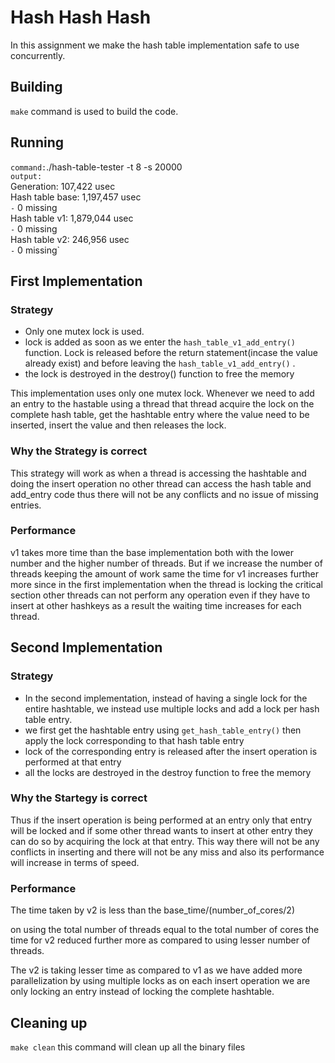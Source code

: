 # Hash Hash Hash

In this assignment we make the hash table implementation safe to use concurrently.

## Building

`make` command is used to build the code.

## Running
`command:`./hash-table-tester -t 8 -s 20000 \
`output:`\
Generation: 107,422 usec\
Hash table base: 1,197,457 usec\
  `-` 0 missing\
Hash table v1: 1,879,044 usec\
  `-` 0 missing\
Hash table v2: 246,956 usec\
  `-` 0 missing`



## First Implementation
### Strategy
- Only one mutex lock is used.
- lock is added as soon as we enter the `hash_table_v1_add_entry()` function. Lock is released before the return statement(incase the value already exist) and before leaving the `hash_table_v1_add_entry()` .
- the lock is destroyed in the destroy() function to free the memory

This implementation uses only one mutex lock. Whenever we need to add an entry to the hastable using a thread that thread acquire the lock on the complete hash table, get the hashtable entry where the value need to be inserted, insert the value and then releases the lock.
### Why the Strategy is correct
This strategy will work as when a thread is accessing the hashtable and doing the insert operation no other thread can access the hash table and  add_entry code thus there will not be any conflicts and no issue of missing entries.


### Performance

v1 takes more time than the base implementation both with the lower number and the higher number of threads. But if we increase the number of threads keeping the amount of work same the time for v1 increases further more since in the first implementation when the thread is locking the critical section other threads can not perform any operation even if they have to insert at other hashkeys as a result the waiting time increases for each thread.
 

## Second Implementation

### Strategy
- In the second implementation, instead of having a single lock for the entire hashtable, we instead use multiple locks and add a lock per hash table entry. 
- we first get the hashtable entry using `get_hash_table_entry()` then apply the lock corresponding to that hash table entry 
- lock of the corresponding entry is released after the insert operation is performed at that entry
- all the locks are destroyed in the destroy function to free the memory

### Why the Startegy is correct
Thus if the insert operation is being performed at an entry only that entry will be locked and if some other thread wants to insert at other entry they can do so by acquiring the lock at that entry. This way there will not be any conflicts in inserting and there will not be any miss and also its performance will increase in terms of speed. 



### Performance
The time taken by v2 is less than the base_time/(number_of_cores/2)

on using the total number of threads equal to the total number of cores the time for v2 reduced further more as compared to using lesser number of threads.

The v2 is taking lesser time as compared to v1 as we have added more parallelization by using multiple locks as on each insert operation we are only locking an entry instead of locking the complete hashtable. 



## Cleaning up

`make clean` this command will clean up all the binary files
